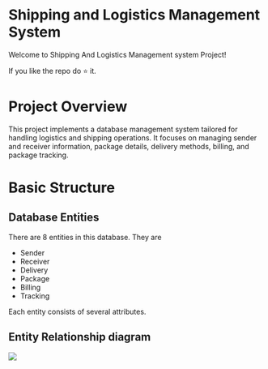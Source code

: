 # Shipping and Logistics Management System
 Welcome to Shipping And Logistics Management system Project!
 
 If you like the repo do ⭐ it.
# Project Overview
This project implements a database management system tailored for handling logistics and shipping operations. It focuses on managing sender and receiver information, package details, delivery methods, billing, and package tracking.

# Basic Structure
## Database Entities
 There are 8 entities in this database. They are
 - Sender
 - Receiver
 - Delivery
 - Package
 - Billing
 - Tracking


 Each entity consists of several attributes.

## Entity Relationship diagram
<img src=https://github.com/user-attachments/assets/cbb14194-c7fb-4d33-a5df-d48d0eef1ffa>
